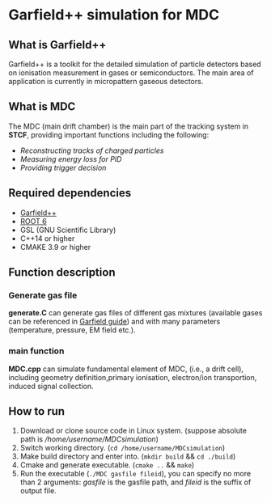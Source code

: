 # Garfield++ simulation for MDC

## What is Garfield++

Garfield++ is a toolkit for the detailed simulation of particle detectors based on ionisation measurement in gases or semiconductors. The main area of application is currently in micropattern gaseous detectors.

## What is MDC

The MDC (main drift chamber) is the main part of the tracking system in **STCF**, providing important functions including the following:

- *Reconstructing tracks of charged particles*
- *Measuring energy loss for PID*
- *Providing trigger decision*

## Required dependencies

- [Garfield++](https://garfieldpp.web.cern.ch/garfieldpp/ "Garfield++ official website")
- [ROOT 6](https://root.cern/ "ROOT official website")
- GSL (GNU Scientific Library)
- C++14 or higher
- CMAKE 3.9 or higher

## Function description

### Generate gas file

**generate.C** can generate gas files of different gas mixtures (available gases can be referenced in [Garfield guide](https://garfieldpp.web.cern.ch/garfieldpp/documentation/UserGuide.pdf)) and with many parameters (temperature, pressure, EM field etc.).

### main function

**MDC.cpp** can simulate fundamental element of MDC, (i.e., a drift cell), including geometry definition,primary ionisation, electron/ion transportion, induced signal collection.

## How to run

1. Download or clone source code in Linux system. (suppose absolute path is */home/username/MDCsimulation*)
2. Switch working directory. (`cd /home/username/MDCsimulation`)
3. Make build directory and enter into. (`mkdir build` && `cd ./build`)
4. Cmake and generate executable. (`cmake ..` && `make`)
5. Run the executable (`./MDC gasfile fileid`), you can specify no more than 2 arguments: *gasfile* is the gasfile path, and *fileid* is the suffix of output file.




